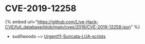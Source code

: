 # CVE-2019-12258
{% embed url="https://github.com/Live-Hack-CVE/full_database/blob/main/cves/2019/CVE-2019-12258.json" %}

* sud0woodo ~> [Urgent11-Suricata-LUA-scripts](https://www.alice-snow.ru/2019/database/cve-2019-12258/urgent11-suricata-lua-scripts-sud0woodo)